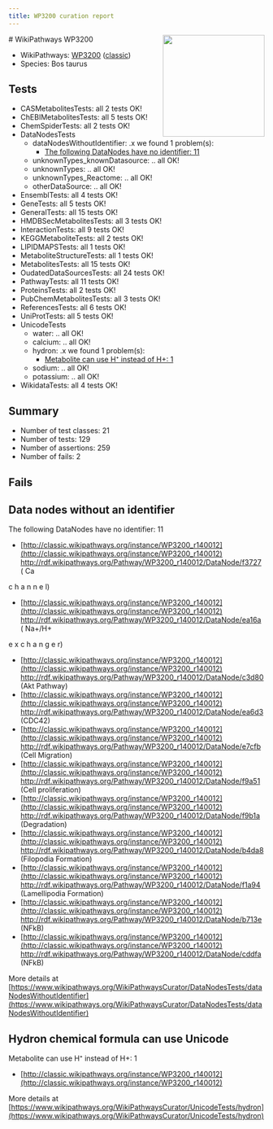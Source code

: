 ```yaml
---
title: WP3200 curation report
---
```


<img style="float: right; width: 200px" src="https://upload.wikimedia.org/wikipedia/commons/thumb/8/83/Wplogo_with_text_500.png/640px-Wplogo_with_text_500.png" />
# WikiPathways WP3200

* WikiPathways: [WP3200](https://wikipathways.org/pathways/WP3200) ([classic](https://classic.wikipathways.org/instance/WP3200))
* Species: Bos taurus
## Tests
* CASMetabolitesTests: all 2 tests OK!
* ChEBIMetabolitesTests: all 5 tests OK!
* ChemSpiderTests: all 2 tests OK!
* DataNodesTests
    * dataNodesWithoutIdentifier: .x we found 1 problem(s):
        * [The following DataNodes have no identifier: 11](#8792c491)
    * unknownTypes_knownDatasource: .. all OK!
    * unknownTypes: .. all OK!
    * unknownTypes_Reactome: .. all OK!
    * otherDataSource: .. all OK!
* EnsemblTests: all 4 tests OK!
* GeneTests: all 5 tests OK!
* GeneralTests: all 15 tests OK!
* HMDBSecMetabolitesTests: all 3 tests OK!
* InteractionTests: all 9 tests OK!
* KEGGMetaboliteTests: all 2 tests OK!
* LIPIDMAPSTests: all 1 tests OK!
* MetaboliteStructureTests: all 1 tests OK!
* MetabolitesTests: all 15 tests OK!
* OudatedDataSourcesTests: all 24 tests OK!
* PathwayTests: all 11 tests OK!
* ProteinsTests: all 2 tests OK!
* PubChemMetabolitesTests: all 3 tests OK!
* ReferencesTests: all 6 tests OK!
* UniProtTests: all 5 tests OK!
* UnicodeTests
    * water: .. all OK!
    * calcium: .. all OK!
    * hydron: .x we found 1 problem(s):
        * [Metabolite can use H⁺ instead of H+: 1](#484bab84)
    * sodium: .. all OK!
    * potassium: .. all OK!
* WikidataTests: all 4 tests OK!


## Summary

* Number of test classes: 21
* Number of tests: 129
* Number of assertions: 259
* Number of fails: 2

## Fails

<a name="8792c491" />

## Data nodes without an identifier

The following DataNodes have no identifier: 11

* [http://classic.wikipathways.org/instance/WP3200_r140012](http://classic.wikipathways.org/instance/WP3200_r140012) http://rdf.wikipathways.org/Pathway/WP3200_r140012/DataNode/f3727 (
Ca

c
h
a
n
n
e
l)
* [http://classic.wikipathways.org/instance/WP3200_r140012](http://classic.wikipathways.org/instance/WP3200_r140012) http://rdf.wikipathways.org/Pathway/WP3200_r140012/DataNode/ea16a (
Na+/H+

e
x
c
h
a
n
g
e
r)
* [http://classic.wikipathways.org/instance/WP3200_r140012](http://classic.wikipathways.org/instance/WP3200_r140012) http://rdf.wikipathways.org/Pathway/WP3200_r140012/DataNode/c3d80 (Akt
Pathway)
* [http://classic.wikipathways.org/instance/WP3200_r140012](http://classic.wikipathways.org/instance/WP3200_r140012) http://rdf.wikipathways.org/Pathway/WP3200_r140012/DataNode/ea6d3 (CDC42)
* [http://classic.wikipathways.org/instance/WP3200_r140012](http://classic.wikipathways.org/instance/WP3200_r140012) http://rdf.wikipathways.org/Pathway/WP3200_r140012/DataNode/e7cfb (Cell Migration)
* [http://classic.wikipathways.org/instance/WP3200_r140012](http://classic.wikipathways.org/instance/WP3200_r140012) http://rdf.wikipathways.org/Pathway/WP3200_r140012/DataNode/f9a51 (Cell proliferation)
* [http://classic.wikipathways.org/instance/WP3200_r140012](http://classic.wikipathways.org/instance/WP3200_r140012) http://rdf.wikipathways.org/Pathway/WP3200_r140012/DataNode/f9b1a (Degradation)
* [http://classic.wikipathways.org/instance/WP3200_r140012](http://classic.wikipathways.org/instance/WP3200_r140012) http://rdf.wikipathways.org/Pathway/WP3200_r140012/DataNode/b4da8 (Filopodia
Formation)
* [http://classic.wikipathways.org/instance/WP3200_r140012](http://classic.wikipathways.org/instance/WP3200_r140012) http://rdf.wikipathways.org/Pathway/WP3200_r140012/DataNode/f1a94 (Lamellipodia
Formation)
* [http://classic.wikipathways.org/instance/WP3200_r140012](http://classic.wikipathways.org/instance/WP3200_r140012) http://rdf.wikipathways.org/Pathway/WP3200_r140012/DataNode/b713e (NFkB)
* [http://classic.wikipathways.org/instance/WP3200_r140012](http://classic.wikipathways.org/instance/WP3200_r140012) http://rdf.wikipathways.org/Pathway/WP3200_r140012/DataNode/cddfa (NFkB)


More details at [https://www.wikipathways.org/WikiPathwaysCurator/DataNodesTests/dataNodesWithoutIdentifier](https://www.wikipathways.org/WikiPathwaysCurator/DataNodesTests/dataNodesWithoutIdentifier)

<a name="484bab84" />

## Hydron chemical formula can use Unicode

Metabolite can use H⁺ instead of H+: 1

* [http://classic.wikipathways.org/instance/WP3200_r140012](http://classic.wikipathways.org/instance/WP3200_r140012)


More details at [https://www.wikipathways.org/WikiPathwaysCurator/UnicodeTests/hydron](https://www.wikipathways.org/WikiPathwaysCurator/UnicodeTests/hydron)

